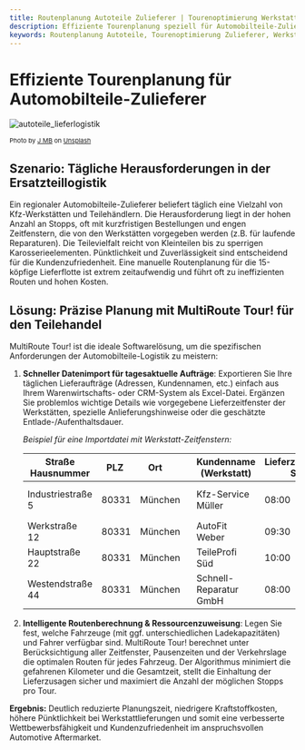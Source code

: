 ```yaml
---
title: Routenplanung Autoteile Zulieferer | Tourenoptimierung Werkstattbelieferung | MultiRoute Tour!
description: Effiziente Tourenplanung speziell für Automobilteile-Zulieferer. Optimieren Sie Ihre täglichen Lieferungen an Kfz-Werkstätten und Teilehändler mit MultiRoute Tour!. Importieren Sie Aufträge via Excel, managen Sie enge Zeitfenster & steigern Sie Pünktlichkeit bei reduzierten Kosten.
keywords: Routenplanung Autoteile, Tourenoptimierung Zulieferer, Werkstattbelieferung Software, Logistik Automotive Aftermarket, JIT Lieferung Autoteile, Ersatzteillogistik Software, MultiRoute Tour!, Fuhrparkmanagement Teilehandel, Lieferavisierung Werkstatt, letzte Meile Automobilteile, Transportplanung Kfz-Teile, Expresslieferung Autoteile
---
```


# Effiziente Tourenplanung für Automobilteile-Zulieferer


![autoteile_lieferlogistik](https://github.com/user-attachments/assets/d0764a34-77c7-4442-b450-686ac6b2cf85 "Routenoptimierung für die schnelle Lieferung von Kfz-Ersatzteilen an Werkstätten")

<div style="font-size: 11px">
Photo by <a href="https://unsplash.com/de/@nito_ad">J MB</a> on <a href="https://unsplash.com/de/fotos/schwarz-silberner-motorradmotor-mj_VRSoe5t4">Unsplash</a></div>

## Szenario: Tägliche Herausforderungen in der Ersatzteillogistik

Ein regionaler Automobilteile-Zulieferer beliefert täglich eine Vielzahl von Kfz-Werkstätten und Teilehändlern. Die Herausforderung liegt in der hohen Anzahl an Stopps, oft mit kurzfristigen Bestellungen und engen Zeitfenstern, die von den Werkstätten vorgegeben werden (z.B. für laufende Reparaturen). Die Teilevielfalt reicht von Kleinteilen bis zu sperrigen Karosserieelementen. Pünktlichkeit und Zuverlässigkeit sind entscheidend für die Kundenzufriedenheit. Eine manuelle Routenplanung für die 15-köpfige Lieferflotte ist extrem zeitaufwendig und führt oft zu ineffizienten Routen und hohen Kosten.

## Lösung: Präzise Planung mit MultiRoute Tour! für den Teilehandel

MultiRoute Tour! ist die ideale Softwarelösung, um die spezifischen Anforderungen der Automobilteile-Logistik zu meistern:

1.  **Schneller Datenimport für tagesaktuelle Aufträge**: Exportieren Sie Ihre täglichen Lieferaufträge (Adressen, Kundennamen, etc.) einfach aus Ihrem Warenwirtschafts- oder CRM-System als Excel-Datei. Ergänzen Sie problemlos wichtige Details wie vorgegebene Lieferzeitfenster der Werkstätten, spezielle Anlieferungshinweise oder die geschätzte Entlade-/Aufenthaltsdauer.

    *Beispiel für eine Importdatei mit Werkstatt-Zeitfenstern:*

    | Straße Hausnummer | PLZ  | Ort        | Kundenname (Werkstatt) | Lieferzeitfenster Start | Lieferzeitfenster Ende | Aufenthaltsdauer (Sek.) | Anmerkung          |
    |------------------|------|------------|------------------------|-------------------------|------------------------|-------------------------|--------------------|
    | Industriestraße 5 | 80331| München    | Kfz-Service Müller     | 08:00                   | 10:00                  | 600                     | Dringend, Hebebühne 2 |
    | Werkstraße 12     | 80331| München    | AutoFit Weber          | 09:30                   | 11:30                  | 900                     |                    |
    | Hauptstraße 22    | 80331| München    | TeileProfi Süd         | 10:00                   | 13:00                  | 1200                    | Laderampe nutzen   |
    | Westendstraße 44  | 80331| München    | Schnell-Reparatur GmbH | 08:00                   | 09:30                  | 600                     | Kleine Teile       |

2.  **Intelligente Routenberechnung & Ressourcenzuweisung**: Legen Sie fest, welche Fahrzeuge (mit ggf. unterschiedlichen Ladekapazitäten) und Fahrer verfügbar sind. MultiRoute Tour! berechnet unter Berücksichtigung aller Zeitfenster, Pausenzeiten und der Verkehrslage die optimalen Routen für jedes Fahrzeug. Der Algorithmus minimiert die gefahrenen Kilometer und die Gesamtzeit, stellt die Einhaltung der Lieferzusagen sicher und maximiert die Anzahl der möglichen Stopps pro Tour.

**Ergebnis:** Deutlich reduzierte Planungszeit, niedrigere Kraftstoffkosten, höhere Pünktlichkeit bei Werkstattlieferungen und somit eine verbesserte Wettbewerbsfähigkeit und Kundenzufriedenheit im anspruchsvollen Automotive Aftermarket.
